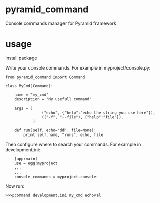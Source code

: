 pyramid_command
===========

Console commands manager for Pyramid framework

usage
======

install package

Write your console commands.
For example in myproject/console.py:

    from pyramid_command import Command
    
    class MyCmd(Command):

        name = "my_cmd"
        description = "My usefull command"

        args = (
                    ("echo", {"help":"echo the string you use here"}),
                    (("-f", "--file"), {"help":"file"}),
                )

        def run(self, echo='dd', file=None):
            print self.name, "runs", echo, file


Then configure where to search your commands.
For example in development.ini:

        [app:main]
        use = egg:myproject
        ...
        ...
        console_commands = myproject.console


Now run:

    >>>pcommand development.ini my_cmd echoval


